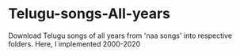 # Telugu-songs-All-years
Download Telugu songs of all years from 'naa songs' into respective folders. Here, I implemented 2000-2020
